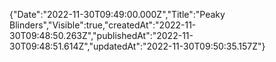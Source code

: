 {"Date":"2022-11-30T09:49:00.000Z","Title":"Peaky Blinders","Visible":true,"createdAt":"2022-11-30T09:48:50.263Z","publishedAt":"2022-11-30T09:48:51.614Z","updatedAt":"2022-11-30T09:50:35.157Z"}